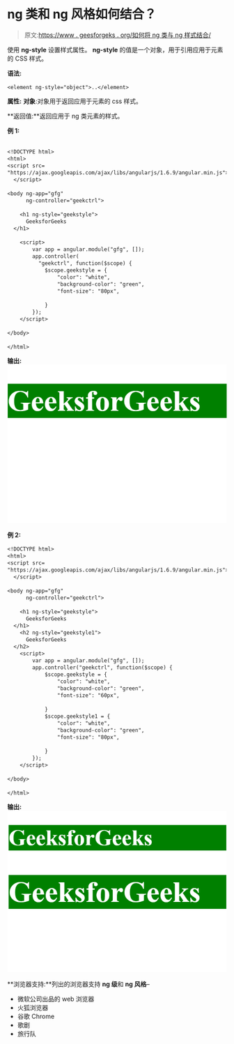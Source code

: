 # ng 类和 ng 风格如何结合？

> 原文:[https://www . geesforgeks . org/如何将 ng 类与 ng 样式结合/](https://www.geeksforgeeks.org/how-to-combine-ng-class-with-ng-style/)

使用 **ng-style** 设置样式属性。 **ng-style** 的值是一个对象，用于引用应用于元素的 CSS 样式。

**语法:**

```
<element ng-style="object">..</element>
```

**属性:**
**对象**:对象用于返回应用于元素的 css 样式。

**返回值:**返回应用于 ng 类元素的样式。

**例 1:**

```

<!DOCTYPE html>
<html>
<script src=
"https://ajax.googleapis.com/ajax/libs/angularjs/1.6.9/angular.min.js">
  </script>

<body ng-app="gfg" 
      ng-controller="geekctrl">

    <h1 ng-style="geekstyle">
      GeeksforGeeks
  </h1>

    <script>
        var app = angular.module("gfg", []);
        app.controller(
          "geekctrl", function($scope) {
            $scope.geekstyle = {
                "color": "white",
                "background-color": "green",
                "font-size": "80px",

            }
        });
    </script>

</body>

</html>
```

**输出:**
![](img/c8877e0200eaa01828ecfc6efbc6f028.png)

**例 2:**

```
<!DOCTYPE html>
<html>
<script src=
"https://ajax.googleapis.com/ajax/libs/angularjs/1.6.9/angular.min.js">
  </script>

<body ng-app="gfg" 
      ng-controller="geekctrl">

    <h1 ng-style="geekstyle">
      GeeksforGeeks
  </h1>
    <h2 ng-style="geekstyle1">
      GeeksforGeeks
  </h2>
    <script>
        var app = angular.module("gfg", []);
        app.controller("geekctrl", function($scope) {
            $scope.geekstyle = {
                "color": "white",
                "background-color": "green",
                "font-size": "60px",

            }
            $scope.geekstyle1 = {
                "color": "white",
                "background-color": "green",
                "font-size": "80px",

            }
        });
    </script>

</body>

</html>
```

**输出:**
![](img/5fe3feefeffa2bf3c819f835859c43e4.png)

**浏览器支持:**列出的浏览器支持 **ng 级**和 **ng 风格**–

*   微软公司出品的 web 浏览器
*   火狐浏览器
*   谷歌 Chrome
*   歌剧
*   旅行队